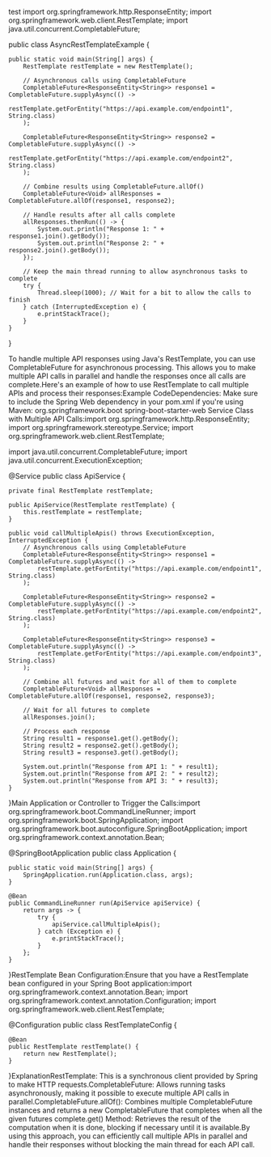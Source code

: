 test
import org.springframework.http.ResponseEntity;
import org.springframework.web.client.RestTemplate;
import java.util.concurrent.CompletableFuture;

public class AsyncRestTemplateExample {

    public static void main(String[] args) {
        RestTemplate restTemplate = new RestTemplate();

        // Asynchronous calls using CompletableFuture
        CompletableFuture<ResponseEntity<String>> response1 = CompletableFuture.supplyAsync(() ->
                restTemplate.getForEntity("https://api.example.com/endpoint1", String.class)
        );

        CompletableFuture<ResponseEntity<String>> response2 = CompletableFuture.supplyAsync(() ->
                restTemplate.getForEntity("https://api.example.com/endpoint2", String.class)
        );

        // Combine results using CompletableFuture.allOf()
        CompletableFuture<Void> allResponses = CompletableFuture.allOf(response1, response2);

        // Handle results after all calls complete
        allResponses.thenRun(() -> {
            System.out.println("Response 1: " + response1.join().getBody());
            System.out.println("Response 2: " + response2.join().getBody());
        });

        // Keep the main thread running to allow asynchronous tasks to complete
        try {
            Thread.sleep(1000); // Wait for a bit to allow the calls to finish
        } catch (InterruptedException e) {
            e.printStackTrace();
        }
    }
}


To handle multiple API responses using Java's RestTemplate, you can use CompletableFuture for asynchronous processing. This allows you to make multiple API calls in parallel and handle the responses once all calls are complete.Here's an example of how to use RestTemplate to call multiple APIs and process their responses:Example CodeDependencies: Make sure to include the Spring Web dependency in your pom.xml if you're using Maven:<dependency>
    <groupId>org.springframework.boot</groupId>
    <artifactId>spring-boot-starter-web</artifactId>
</dependency>Service Class with Multiple API Calls:import org.springframework.http.ResponseEntity;
import org.springframework.stereotype.Service;
import org.springframework.web.client.RestTemplate;

import java.util.concurrent.CompletableFuture;
import java.util.concurrent.ExecutionException;

@Service
public class ApiService {

    private final RestTemplate restTemplate;

    public ApiService(RestTemplate restTemplate) {
        this.restTemplate = restTemplate;
    }

    public void callMultipleApis() throws ExecutionException, InterruptedException {
        // Asynchronous calls using CompletableFuture
        CompletableFuture<ResponseEntity<String>> response1 = CompletableFuture.supplyAsync(() -> 
            restTemplate.getForEntity("https://api.example.com/endpoint1", String.class)
        );

        CompletableFuture<ResponseEntity<String>> response2 = CompletableFuture.supplyAsync(() -> 
            restTemplate.getForEntity("https://api.example.com/endpoint2", String.class)
        );

        CompletableFuture<ResponseEntity<String>> response3 = CompletableFuture.supplyAsync(() -> 
            restTemplate.getForEntity("https://api.example.com/endpoint3", String.class)
        );

        // Combine all futures and wait for all of them to complete
        CompletableFuture<Void> allResponses = CompletableFuture.allOf(response1, response2, response3);

        // Wait for all futures to complete
        allResponses.join();

        // Process each response
        String result1 = response1.get().getBody();
        String result2 = response2.get().getBody();
        String result3 = response3.get().getBody();

        System.out.println("Response from API 1: " + result1);
        System.out.println("Response from API 2: " + result2);
        System.out.println("Response from API 3: " + result3);
    }
}Main Application or Controller to Trigger the Calls:import org.springframework.boot.CommandLineRunner;
import org.springframework.boot.SpringApplication;
import org.springframework.boot.autoconfigure.SpringBootApplication;
import org.springframework.context.annotation.Bean;

@SpringBootApplication
public class Application {

    public static void main(String[] args) {
        SpringApplication.run(Application.class, args);
    }

    @Bean
    public CommandLineRunner run(ApiService apiService) {
        return args -> {
            try {
                apiService.callMultipleApis();
            } catch (Exception e) {
                e.printStackTrace();
            }
        };
    }
}RestTemplate Bean Configuration:Ensure that you have a RestTemplate bean configured in your Spring Boot application:import org.springframework.context.annotation.Bean;
import org.springframework.context.annotation.Configuration;
import org.springframework.web.client.RestTemplate;

@Configuration
public class RestTemplateConfig {

    @Bean
    public RestTemplate restTemplate() {
        return new RestTemplate();
    }
}ExplanationRestTemplate: This is a synchronous client provided by Spring to make HTTP requests.CompletableFuture: Allows running tasks asynchronously, making it possible to execute multiple API calls in parallel.CompletableFuture.allOf(): Combines multiple CompletableFuture instances and returns a new CompletableFuture that completes when all the given futures complete.get() Method: Retrieves the result of the computation when it is done, blocking if necessary until it is available.By using this approach, you can efficiently call multiple APIs in parallel and handle their responses without blocking the main thread for each API call.
